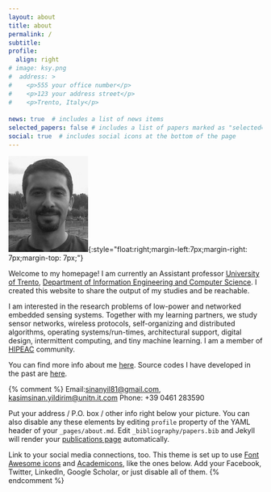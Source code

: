 ```yaml
---
layout: about
title: about
permalink: /
subtitle: 
profile:
  align: right
# image: ksy.png
#  address: >
#    <p>555 your office number</p>
#    <p>123 your address street</p>
#    <p>Trento, Italy</p>

news: true  # includes a list of news items
selected_papers: false # includes a list of papers marked as "selected={true}"
social: true  # includes social icons at the bottom of the page
---
```

![me](assets/img/ksy.png){:style="float:right;margin-left:7px;margin-right: 7px;margin-top: 7px;"}

Welcome to my homepage! I am currently an Assistant professor  <a href='http://unitn.it'>University of Trento</a>, <a href='http://disi.unitn.it'>Department of Information Engineering and Computer Science</a>. I created this website to share the output of my studies and be reachable. 

I am interested in the research problems of low-power and networked embedded sensing systems. Together with my learning partners, we study sensor networks, wireless protocols, self-organizing and distributed algorithms, operating systems/run-times, architectural support, digital design, intermittent computing, and tiny machine learning. I am a member of [HIPEAC](https://www.hipeac.net/) community.

You can find more info about me [here](info/index.html). Source codes I have developed in the past are [here](/projects/index.html).

{% comment %}
Email:<a href='mailto:sinanyil81@gmail.com'>sinanyil81@gmail.com</a>, <a href='mailto:kasimsinan.yildirim@unitn.it.com'>kasimsinan.yildirim@unitn.it.com</a>
Phone: +39 0461 283590

Put your address / P.O. box / other info right below your picture. You can also disable any these elements by editing `profile` property of the YAML header of your `_pages/about.md`. Edit `_bibliography/papers.bib` and Jekyll will render your [publications page](/al-folio/publications/) automatically.

Link to your social media connections, too. This theme is set up to use [Font Awesome icons](http://fortawesome.github.io/Font-Awesome/) and [Academicons](https://jpswalsh.github.io/academicons/), like the ones below. Add your Facebook, Twitter, LinkedIn, Google Scholar, or just disable all of them.
{% endcomment %}
